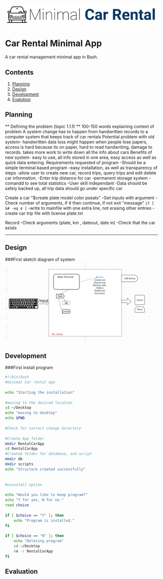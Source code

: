 ![CarRental](logo.png)

Car Rental Minimal App
===========================

A car rental management minimal app in Bash.

Contents
-----
  1. [Planning](#planning)
  1. [Design](#design)
  1. [Development](#development)
  1. [Evalution](#evaluation)

Planning
----------
** Defining the problem (topic 1.1.1) **
100-150 words explaining context of problem
A system change has to happen from handwritten records to a computer system that keeps track of car rentals
Potential problem with old system- handwritten
data loss might happen when people lose papers, access is hard because its on paper, hard to read handwriting, damage to records. takes more work to write down all the info about cars
Benefits of new system- easy to use, all info stored in one area, easy access as well as quick data entering.
Requirements requested of program
-Should be a simple terminal based program
-easy installation, as well as transparency of steps
-allow user to create new car, record trips, query trips and edit delete car information.
-Enter trip distance for car
-permanent storage system
-comandd to see total statistics
-User skill independant
-Data should be safely backed up, all trip data should go under specific car



Create a car
"$create plate model color pseats"
-Get inputs with argument
-Check number of arguments, if 4 then continue, if not exit "message"
`if [ $# -eq 4 ]`
-write to mainfile with one extra line, not erasing other entries
-create car trip file with license plate.txt

Record
-Check arguments (plate, km , dateout, date in)
-Check that the car exists


-------------


Design
---------
###First sketch diagram of system
![FirstDiagram](Diagram.png)


Development
--------
###First install program
```sh
#!/bin/bash
#minimal Car rental app

echo "Starting the installation"

#moving to the desired location
cd ~/Desktop
echo "moving to desktop"
echo $PWD

#Check for correct change directory

#Create App folder
mkdir RentalCarApp
cd RentalCarApp
#Creatae folder for database, and script
mkdir db
mkdir scripts
echo "Structure created successfully"


#uninstall option

echo "Would you like to keep program?"
echo "Y for yes, N for no."
read choice

if [ $choice == "Y" ]; then
	echo "Program is installed."
fi

if [ $choice == "N" ]; then
	echo "Deleting program"
	cd ~/Desktop
	rm -r RentalCarApp
fi
```

Evaluation
-----------



